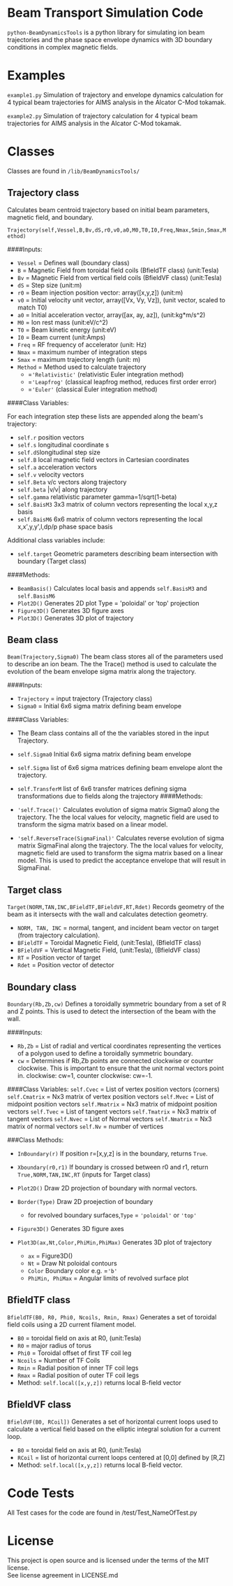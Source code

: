 # Beam Transport Simulation Code

`python-BeamDynamicsTools` is a python library for simulating ion beam trajectories and the phase space envelope dynamics with 3D boundary conditions in complex magnetic fields.

Examples
========

`example1.py` Simulation of trajectory and envelope dynamics calculation for 4 typical beam trajectories for AIMS analysis in the Alcator C-Mod tokamak.

`example2.py` Simulation of trajectory calculation for 4 typical beam trajectories for AIMS analysis in the Alcator C-Mod tokamak.

Classes
==========

Classes are found in `/lib/BeamDynamicsTools/`

Trajectory class
----------
Calculates beam centroid trajectory based on initial beam parameters, magnetic field, and boundary.

`Trajectory(self,Vessel,B,Bv,dS,r0,v0,a0,M0,T0,I0,Freq,Nmax,Smin,Smax,Method)`

####Inputs:
- `Vessel` = Defines wall (boundary class)
- `B` =  Magnetic Field from toroidal field coils (BfieldTF class) (unit:Tesla)
- `Bv` = Magnetic Field from vertical field coils (BfieldVF class) (unit:Tesla)
- `dS` = Step size (unit:m)
- `r0` = Beam injection position vector: array([x,y,z]) (unit:m) 
- `v0` = Initial velocity unit vector, array([Vx, Vy, Vz]), (unit vector, scaled to match T0)
- `a0` = Initial acceleration vector, array([ax, ay, az]), (unit:kg*m/s^2)
- `M0` = Ion rest mass (unit:eV/c^2)
- `T0` = Beam kinetic energy (unit:eV)
- `I0` = Beam current (unit:Amps)
- `Freq` = RF frequency of accelerator (unit: Hz)
- `Nmax` = maximum number of integration steps
- `Smax` = maximum trajectory length (unit: m)
- `Method` = Method used to calculate trajectory
	- =`'Relativistic'` (relativistic Euler integration method)
	- =`'Leapfrog'` (classical leapfrog method, reduces first order error)
	- =`'Euler'` (classical Euler integration method)

####Class Variables:

For each integration step these lists are appended along the beam's trajectory:

- `self.r` position vectors
- `self.s` longitudinal coordinate s
- `self.dS`longitudinal step size
- `self.B` local magnetic field vectors in Cartesian coordinates
- `self.a` acceleration vectors
- `self.v` velocity vectors
- `self.Beta` v/c vectors along trajectory
- `self.beta` |v/v| along trajectory
- `self.gamma` relativistic parameter gamma=1/sqrt(1-beta)
- `self.BaisM3` 3x3 matrix of column vectors representing the local x,y,z basis
- `self.BaisM6` 6x6 matrix of column vectors representing the local x,x',y,y',l,dp/p phase space basis

Additional class variables include:

- `self.target` Geometric parameters describing beam intersection with boundary (Target class)

####Methods:

- `BeamBasis()` Calculates local basis and appends `self.BasisM3` and `self.BasisM6`
- `Plot2D()` Generates 2D plot Type = 'poloidal' or 'top' projection
- `Figure3D()` Generates 3D figure axes
- `Plot3D()` Generates 3D plot of trajectory

Beam class
----

`Beam(Trajectory,Sigma0)` The beam class stores all of the parameters used to describe an ion beam. The the Trace() method is used to calculate the evolution of the beam envelope sigma matrix along the trajectory.

####Inputs:

- `Trajectory` = input trajectory (Trajectory class)
- `Sigma0` = Initial 6x6 sigma matrix defining beam envelope

####Class Variables:

- The Beam class contains all of the the variables stored in the input Trajectory.
- `self.Sigma0` Initial 6x6 sigma matrix defining beam envelope
- `self.Sigma` list of 6x6 sigma matrices defining beam envelope alont the trajectory.
- `self.TransferM` list of 6x6 transfer matrices defining sigma transformations due to fields along the trajectory
####Methods:

- `'self.Trace()'` Calculates evolution of sigma matrix Sigma0 along the trajectory.  The the local values for velocity, magnetic field are used to transform the sigma matrix based on a linear model.

- `'self.ReverseTrace(SigmaFinal)'` Calculates reverse evolution of sigma matrix SigmaFinal along the trajectory.  The the local values for velocity, magnetic field are used to transform the sigma matrix based on a linear model. This is used to predict the acceptance envelope that will result in SigmaFinal.

Target class
-----------

`Target(NORM,TAN,INC,BFieldTF,BFieldVF,RT,Rdet)` Records geometry of the beam as it intersects with the wall and calculates detection geometry.

- `NORM, TAN, INC` = normal, tangent, and incident beam vector on target (from trajectory calculation).
- `BFieldTF` = Toroidal Magnetic Field, (unit:Tesla), (BfieldTF class)
- `BFieldVF` = Vertical Magnetic Field, (unit:Tesla), (BfieldVF class)
- `RT` = Position vector of target
- `Rdet` = Position vector of detector

Boundary class
-------------

`Boundary(Rb,Zb,cw)` Defines a toroidally symmetric boundary from a set of R and Z points.  This is used to detect the intersection of the beam with the wall.

####Inputs:

- `Rb,Zb` = List of radial and vertical coordinates representing the vertices of a polygon used to define a toroidally symmetric boundary.  
- `cw` = Determines if Rb,Zb points are connected clockwise or counter clockwise. This is important to ensure that the unit normal vectors point in. clockwise: cw=1, counter clockwise: cw=-1.

####Class Variables:
`self.Cvec` = List of vertex position vectors (corners)
`self.Cmatrix` = Nx3 matrix of vertex position vectors
`self.Mvec` = List of midpoint position vectors 
`self.Mmatrix` = Nx3 matrix of midpoint position vectors
`self.Tvec` = List of tangent vectors 
`self.Tmatrix` = Nx3 matrix of tangent vectors
`self.Nvec` = List of Normal vectors
`self.Nmatrix` = Nx3 matrix of normal vectors
`self.Nv` = number of vertices

###Class Methods:

- `InBoundary(r)` If position r=[x,y,z] is in the boundary, returns `True`.
- `Xboundary(r0,r1)` If boundary is crossed between r0 and r1, return `True,NORM,TAN,INC,RT` (inputs for Target class)
- `Plot2D()` Draw 2D projection of boundary with normal vectors.
- `Border(Type)` Draw 2D proejection of boundary
	- for revolved boundary surfaces,`Type` = `'poloidal'` or `'top'`

- `Figure3D()` Generates 3D figure axes
- `Plot3D(ax,Nt,Color,PhiMin,PhiMax)` Generates 3D plot of trajectory
	- `ax` = Figure3D()
	- `Nt` = Draw Nt poloidal contours
	- `Color` Boundary color e.g. =`'b'`
	- `PhiMin, PhiMax` = Angular limits of revolved surface plot


BfieldTF class
--------

`BfieldTF(B0, R0, Phi0, Ncoils, Rmin, Rmax)` Generates a set of toroidal field coils using a 2D current filament model.

- `B0` = toroidal field on axis at R0, (unit:Tesla)
- `R0` = major radius of torus
- `Phi0` = Toroidal offset of first TF coil leg
- `Ncoils` = Number of TF Coils
- `Rmin` = Radial position of inner TF coil legs
- `Rmax` = Radial position of outer TF coil legs
- Method: `self.local([x,y,z])` returns local B-field vector

BfieldVF class
--------------

`BfieldVF(B0, RCoil])` Generates a set of horizontal current loops used to calculate a vertical field based on the elliptic integral solution for a current loop. 

- `B0` = toroidal field on axis at R0, (unit:Tesla)
- `RCoil` = list of horizontal current loops centered at [0,0] defined by [R,Z]
- Method: `self.local([x,y,z])` returns local B-field vector.

Code Tests
==========

All Test cases for the code are found in /test/Test_NameOfTest.py

License
=======

This project is open source and is licensed under the terms of the MIT license.  
See license agreement in LICENSE.md



